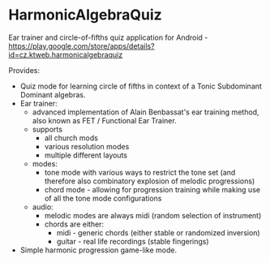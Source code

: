 # HarmonicAlgebraQuiz  
Ear trainer and circle-of-fifths quiz application for Android - https://play.google.com/store/apps/details?id=cz.ktweb.harmonicalgebraquiz 

Provides:
- Quiz mode for learning circle of fifths in context of a Tonic Subdominant Dominant algebras.
- Ear trainer:
  - advanced implementation of Alain Benbassat's ear training method, also known as FET / Functional Ear Trainer.
  - supports 
    - all church mods
    - various resolution modes
    - multiple different layouts
  - modes:
    - tone mode with various ways to restrict the tone set (and therefore also combinatory explosion of melodic progressions)
    - chord mode - allowing for progression training while making use of all the tone mode configurations
  - audio:
    - melodic modes are always midi (random selection of instrument)
    - chords are either:
      - midi - generic chords (either stable or randomized inversion)
      - guitar - real life recordings (stable fingerings)
- Simple harmonic progression game-like mode. 
